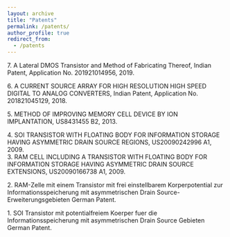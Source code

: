```yaml
---
layout: archive
title: "Patents"
permalink: /patents/
author_profile: true
redirect_from:
  - /patents
---
```



7\. A Lateral DMOS Transistor and Method of Fabricating Thereof, Indian Patent, Application No. 201921014956, 2019.  

6\. A CURRENT SOURCE ARRAY FOR HIGH RESOLUTION HIGH SPEED DIGITAL TO ANALOG CONVERTERS, Indian Patent, Application No. 201821045129, 2018.  

5\. METHOD OF IMPROVING MEMORY CELL DEVICE BY ION IMPLANTATION, US8431455 B2, 2013.  

4\. SOI TRANSISTOR WITH FLOATING BODY FOR INFORMATION STORAGE HAVING ASYMMETRIC DRAIN SOURCE REGIONS, US20090242996 A1, 2009.  
3\. RAM CELL INCLUDING A TRANSISTOR WITH FLOATING BODY FOR INFORMATION STORAGE HAVING ASYMMETRIC DRAIN SOURCE EXTENSIONS, US20090166738 A1, 2009.  

2\. RAM-Zelle mit einem Transistor mit frei einstellbarem Korperpotential zur Informationsspeicherung mit asymmetrischen Drain Source-Erweiterungsgebieten German Patent.  

1\. SOI Transistor mit potentialfreiem Koerper fuer die Informationsspeicherung mit asymmetrischen Drain Source Gebieten German Patent.  
